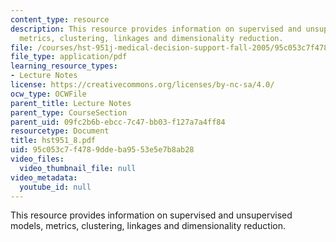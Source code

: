 ```yaml
---
content_type: resource
description: This resource provides information on supervised and unsupervised models,
  metrics, clustering, linkages and dimensionality reduction.
file: /courses/hst-951j-medical-decision-support-fall-2005/95c053c7f4789ddeba9553e5e7b8ab28_hst951_8.pdf
file_type: application/pdf
learning_resource_types:
- Lecture Notes
license: https://creativecommons.org/licenses/by-nc-sa/4.0/
ocw_type: OCWFile
parent_title: Lecture Notes
parent_type: CourseSection
parent_uid: 09fc2b6b-ebcc-7c47-bb03-f127a7a4ff84
resourcetype: Document
title: hst951_8.pdf
uid: 95c053c7-f478-9dde-ba95-53e5e7b8ab28
video_files:
  video_thumbnail_file: null
video_metadata:
  youtube_id: null
---
```

This resource provides information on supervised and unsupervised models, metrics, clustering, linkages and dimensionality reduction.